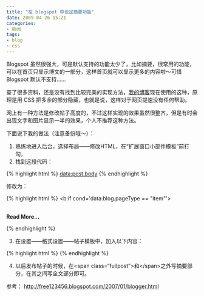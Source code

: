 ```yaml
---
title: "在 blogspot 中设定摘要功能"
date: 2009-04-26 15:21
categories:
- 新闻
tags:
- blog
- css
---
```


Blogspot
虽然很强大，可是默认支持的功能太少了，比如摘要，很常用的功能，可以在首页只显示博文的一部分，这样首页就可以显示更多的内容啦～可惜
Blogspot 默认不支持……

查了很多资料，还是没有找到比较完美的实现方法，[我的博客](http://www.kissuki.com/)现在使用的这种，原理是用 CSS
把多余的部分隐藏，也就是说，这样对于网页提速没有任何帮助。

网上有一种方法是修改帖子高度的，不过这样实现的效果虽然很整齐，但是有时会出现文字和图片显示一半的效果，个人不推荐这种方法。

下面说下我的做法（注意备份哦～）：

1.  熟练地进入后台，选择布局——修改HTML，在“扩展窗口小部件模板”前打勾。
2.  找到这段代码：

{% highlight html %}
<data:post.body>
{% endhighlight %}

修改为：

{% highlight html %}
<b:if cond='data:blog.pageType == "item"'>
<style>.fullpost{display:inline;}</style>
<p><data:post.body/></p>
<b:else/>
<style>.fullpost{display:none;}</style>
<p><data:post.body/>
<br/>
<b:if cond='data:post.url'>
<a expr:href='data:post.url'><strong>Read More...</strong></a>
<b:else/>
<data:post.title/>
</b:if>
</p>
</b:if>
{% endhighlight %}

3.  在设置——格式设置——帖子模板中，加入以下内容：

{% highlight html %}
<span class="fullpost">
</span>
{% endhighlight %}

4.  以后发布帖子的时候，在\<span
    class=“fullpost”\>和\</span\>之外写摘要部分，在其之间写全文部分即可。

参考：
[<http://free123456.blogspot.com/2007/01/blogger.html>](http://free123456.blogspot.com/2007/01/blogger.html)

